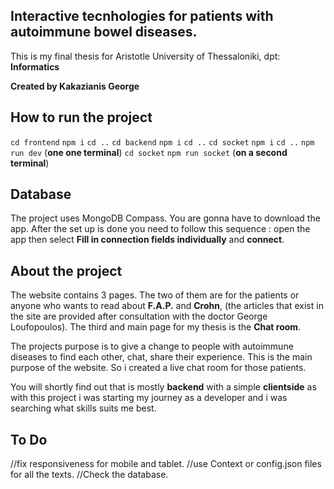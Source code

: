 ## Interactive tecnhologies for patients with autoimmune bowel diseases.

This is my final thesis for Aristotle University of Thessaloniki, dpt: **Informatics**

**Created by Kakazianis George**

## How to run the project

``cd frontend``
``npm i``
``cd ..``
``cd backend``
``npm i``
``cd ..``
``cd socket``
``npm i``
``cd ..``
``npm run dev`` (**one one terminal**)
``cd socket``
``npm run socket`` (**on a second terminal**)

## Database

The project uses MongoDB Compass. You are gonna have to download the app. After the set up is done you need to
follow this sequence : open the app then select **Fill in connection fields individually** and **connect**. 

## About the project

The website contains 3 pages. The two of them are for the patients or anyone who wants to read
about **F.A.P.** and **Crohn**, (the articles that exist in the site are provided after consultation
with the doctor George Loufopoulos). The third and main page for my thesis is the **Chat room**.

The projects purpose is to give a change to people with autoimmune diseases to find each other,
chat, share their experience. This is the main purpose of the website. So i created a live chat room
for those patients.

You will shortly find out that is mostly **backend** with a simple **clientside** as with this project i was starting my journey
as a developer and i was searching what skills suits me best.

## To Do
//fix responsiveness for mobile and tablet.
//use Context or config.json files for all the texts.
//Check the database.